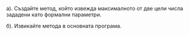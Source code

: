 а). Създайте метод, който извежда максималното от две цели числа зададени като формални параметри.

б). Извикайте метода в основната програма.